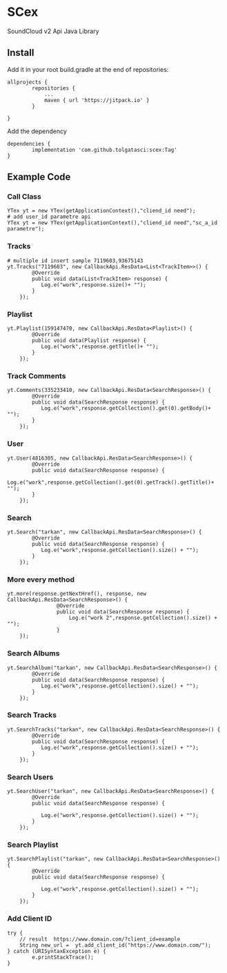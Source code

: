 # SCex
 SoundCloud v2 Api Java Library
## Install

Add it in your root build.gradle at the end of repositories:

	allprojects {
			repositories {
				...
				maven { url 'https://jitpack.io' }
			}
	
	}	
	
Add the dependency

	dependencies {
	        implementation 'com.github.tolgatasci:scex:Tag'
	}
	
## Example Code

### Call Class
	YTex yt = new YTex(getApplicationContext(),"cliend_id need");
	# add user_id parametre api
	YTex yt = new YTex(getApplicationContext(),"cliend_id need","sc_a_id parametre");
### Tracks

	# multiple id insert sample 7119603,93675143
	yt.Tracks("7119603", new CallbackApi.ResData<List<TrackItem>>() {
            @Override
            public void data(List<TrackItem> response) {
               Log.e("work",response.size()+ "");
            }
        });
		
### Playlist
	yt.Playlist(159147470, new CallbackApi.ResData<Playlist>() {
            @Override
            public void data(Playlist response) {
               Log.e("work",response.getTitle()+ "");
            }
        });
### Track Comments
	yt.Comments(335233410, new CallbackApi.ResData<SearchResponse>() {
            @Override
            public void data(SearchResponse response) {
               Log.e("work",response.getCollection().get(0).getBody()+ "");
            }
        });		
### User
	yt.User(4816305, new CallbackApi.ResData<SearchResponse>() {
            @Override
            public void data(SearchResponse response) {
               Log.e("work",response.getCollection().get(0).getTrack().getTitle()+ "");
            }
        });		
### Search
	yt.Search("tarkan", new CallbackApi.ResData<SearchResponse>() {
            @Override
            public void data(SearchResponse response) {
               Log.e("work",response.getCollection().size() + "");
            }
        });	
### More every method
	yt.more(response.getNextHref(), response, new CallbackApi.ResData<SearchResponse>() {
                    @Override
                    public void data(SearchResponse response) {
                        Log.e("work 2",response.getCollection().size() + "");
                    }
		});
### Search Albums
	yt.SearchAlbum("tarkan", new CallbackApi.ResData<SearchResponse>() {
            @Override
            public void data(SearchResponse response) {
               Log.e("work",response.getCollection().size() + "");
            }
        });
### Search Tracks
	yt.SearchTracks("tarkan", new CallbackApi.ResData<SearchResponse>() {
            @Override
            public void data(SearchResponse response) {
               Log.e("work",response.getCollection().size() + "");
            }
        });		
		
### Search Users		
	yt.SearchUser("tarkan", new CallbackApi.ResData<SearchResponse>() {
            @Override
            public void data(SearchResponse response) {

               Log.e("work",response.getCollection().size() + "");
            }
        });
### Search Playlist		
	yt.SearchPlaylist("tarkan", new CallbackApi.ResData<SearchResponse>() {
            @Override
            public void data(SearchResponse response) {

               Log.e("work",response.getCollection().size() + "");
            }
        });
### Add Client ID
	try {
		// result  https://www.domain.com/?client_id=example
		String new_url =  yt.add_client_id("https://www.domain.com/");
    } catch (URISyntaxException e) {
            e.printStackTrace();
    }
